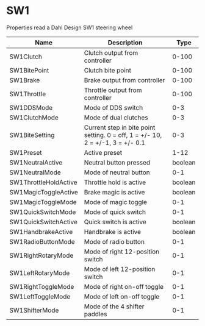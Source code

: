 # SW1

Properties read a Dahl Design SW1 steering wheel

<table data-view="cards"><thead><tr><th>Name</th><th>Description</th><th>Type</th></tr></thead><tbody><tr><td>SW1Clutch</td><td>Clutch output from controller</td><td>0-100</td></tr><tr><td>SW1BitePoint</td><td>Clutch bite point</td><td>0-100</td></tr><tr><td>SW1Brake</td><td>Brake output from controller</td><td>0-100</td></tr><tr><td>SW1Throttle</td><td>Throttle output from controller</td><td>0-100</td></tr><tr><td>SW1DDSMode</td><td>Mode of DDS switch</td><td>0-3</td></tr><tr><td>SW1ClutchMode</td><td>Mode of dual clutches</td><td>0-3</td></tr><tr><td>SW1BiteSetting</td><td>Current step in bite point setting. 0 = off, 1 = +/- 10, 2 = +/-1, 3 = +/- 0.1</td><td>0-3</td></tr><tr><td>SW1Preset</td><td>Active preset</td><td>1-12</td></tr><tr><td>SW1NeutralActive</td><td>Neutral button pressed</td><td>boolean</td></tr><tr><td>SW1NeutralMode</td><td>Mode of neutral button</td><td>0-1</td></tr><tr><td>SW1ThrottleHoldActive</td><td>Throttle hold is active</td><td>boolean</td></tr><tr><td>SW1MagicToggleActive</td><td>Brake magic is active</td><td>boolean</td></tr><tr><td>SW1MagicToggleMode</td><td>Mode of magic toggle</td><td>0-1</td></tr><tr><td>SW1QuickSwitchMode</td><td>Mode of quick switch</td><td>0-1</td></tr><tr><td>SW1QuickSwitchActive</td><td>Quick switch is active</td><td>boolean</td></tr><tr><td>SW1HandbrakeActive</td><td>Handbrake is active</td><td>boolean</td></tr><tr><td>SW1RadioButtonMode</td><td>Mode of radio button</td><td>0-1</td></tr><tr><td>SW1RightRotaryMode</td><td>Mode of right 12-position switch</td><td>0-1</td></tr><tr><td>SW1LeftRotaryMode</td><td>Mode of left 12-position switch</td><td>0-1</td></tr><tr><td>SW1RightToggleMode</td><td>Mode of right on-off toggle</td><td>0-1</td></tr><tr><td>SW1LeftToggleMode</td><td>Mode of left on-off toggle</td><td>0-1</td></tr><tr><td>SW1ShifterMode</td><td>Mode of the 4 shifter paddles</td><td>0-1</td></tr></tbody></table>

